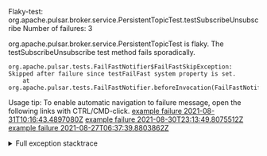         
Flaky-test: org.apache.pulsar.broker.service.PersistentTopicTest.testSubscribeUnsubscribe
Number of failures: 3

org.apache.pulsar.broker.service.PersistentTopicTest is flaky. The testSubscribeUnsubscribe test method fails sporadically.

```
org.apache.pulsar.tests.FailFastNotifier$FailFastSkipException: Skipped after failure since testFailFast system property is set.
	at org.apache.pulsar.tests.FailFastNotifier.beforeInvocation(FailFastNotifier.java:88)

```

Usage tip: To enable automatic navigation to failure message, open the following links with CTRL/CMD-click.
[example failure 2021-08-31T10:16:43.4897080Z](https://github.com/apache/pulsar/runs/3471501156?check_suite_focus=true#step:10:2371)
[example failure 2021-08-30T23:13:49.8075512Z](https://github.com/apache/pulsar/runs/3467152431?check_suite_focus=true#step:9:1683)
[example failure 2021-08-27T06:37:39.8803862Z](https://github.com/apache/pulsar/runs/3440411059?check_suite_focus=true#step:9:3605)


<details>
<summary>Full exception stacktrace</summary>
<code><pre>
org.apache.pulsar.tests.FailFastNotifier$FailFastSkipException: Skipped after failure since testFailFast system property is set.
	at org.apache.pulsar.tests.FailFastNotifier.beforeInvocation(FailFastNotifier.java:88)

</pre></code>
</details>

